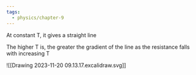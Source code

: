 ```yaml
---
tags:
  - physics/chapter-9
---
```


At constant T, it gives a straight line

The higher T is, the greater the gradient of the line as the resistance falls with increasing T

![[Drawing 2023-11-20 09.13.17.excalidraw.svg]]